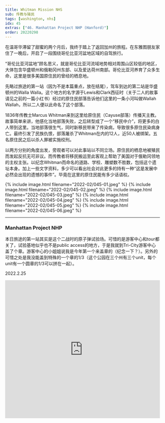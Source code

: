 ```yaml
---
title: Whitman Mission NHS
sub: 传教与殖民
tags: [washington, nhs]
idx: 45
extras: ["46. Manhattan Project NHP (Hanford)"]
order: 20220298
---
```


在温哥华滞留了甜蜜的两个月后，我终于踏上了返回加州的旅程。在东雅图朋友家住了一晚后，开启了一段围绕哥伦比亚河盆地区域的自驾旅行。

“哥伦比亚河盆地”顾名思义，就是哥伦比亚河流域地势相对周围山区较低的地区，大体包含华盛顿州和俄勒冈州东部、以及爱达荷州南部。哥伦比亚河养育了众多生命，这里是很多美国原住民的曾经的栖息地。

先略过旅途的第一站（因为不是本篇重点，放在结尾），驾车到达的第二站是华盛顿州的Walla Walla。这个地方的名字源于Lewis和Clark西征时（关于二人的故事请见之前的一篇小红书）经过的原住民部落告诉他们这里的一条小河叫做Wallah Wallah，所以二人便以此命名了这个部落。

1836年传教士Marcus Whitman来到这里给原住民（Cayuse部落）传播天主教。故事简单来讲，他感化当地部落失败，之后转型成了一个“移民中介”，将更多的白人带到这里。当地部落很生气，同时新移民带来了传染病，导致很多原住民染病身亡。最终引发了民族仇恨，部落屠杀了Whitman在内的12人，近50人被绑架。五名原住民之后以杀人罪被实施绞刑。

以两方分别的角度出发，旁观者可以对此事站以不同立场。原住民的栖息地被殖民而发起反抗无可非议。而传教者将移民搬运至此客观上帮助了美国对于俄勒冈领地的主权主张。以纪念Whitman而命名的道路、学校、雕塑数不胜数，包括这个遗址本身。加上一些文字资料，多少可以看出社会对此更多的持有一种“这是发展中必然会出现的遗憾的事件”。毕竟在这里的原住民能有多少话语权。

{% include image.html filename="2022-02/045-01.jpeg" %}
{% include image.html filename="2022-02/045-02.jpeg" %}
{% include image.html filename="2022-02/045-03.jpeg" %}
{% include image.html filename="2022-02/045-04.jpeg" %}
{% include image.html filename="2022-02/045-05.jpeg" %}
{% include image.html filename="2022-02/045-06.jpeg" %}

---

### Manhattan Project NHP

本日旅途的第一站其实是这个二战时的原子弹试验场。可惜的是游客中心和tour都关了，试验基地似乎也不是public access的地方，于是我就到Tri-City游客中心盖了个章。游客中心的小姐姐说我是今年第一个来盖章的（纪念一下？）。另外的可惜之处是我没能盖到特殊的一个章的1/3（这个公园在三个州有三个unit，每个unit有一个圆章的1/3可以拼在一起）。

2022.2.25

<iframe src="https://www.google.com/maps/embed?pb=!1m14!1m8!1m3!1d2838078.1494651115!2d-121.4!3d46!3m2!1i1024!2i768!4f13.1!3m3!1m2!1s0x54a26847603804e7%3A0xba71d5a764fa96d6!2sWhitman%20Mission%20National%20Historic%20Site!5e0!3m2!1sen!2sus!4v1652849564419!5m2!1sen!2sus" width="100%" height="450" style="border:0;" allowfullscreen="" loading="lazy" referrerpolicy="no-referrer-when-downgrade"></iframe>